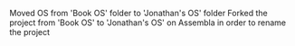 Moved OS from 'Book OS' folder to 'Jonathan's OS' folder
Forked the project from 'Book OS' to 'Jonathan's OS' on Assembla in order to rename the project

